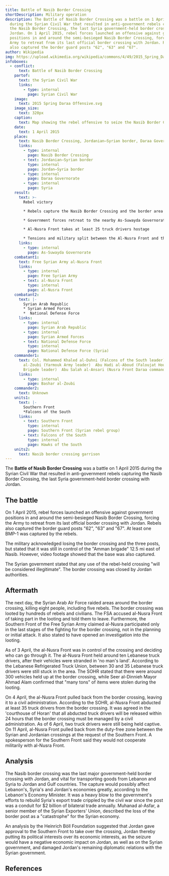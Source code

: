 ```yaml
---
title: Battle of Nasib Border Crossing
shortDescription: Military operation
description: The Battle of Nasib Border Crossing was a battle on 1 April 2015
  during the Syrian Civil War that resulted in anti-government rebels capturing
  the Nasib Border Crossing, the last Syria government-held border crossing with
  Jordan. On 1 April 2015, rebel forces launched an offensive against government
  positions in and around the semi-besieged Nasib Border Crossing, forcing the
  Army to retreat from its last official border crossing with Jordan. Rebels
  also captured the border guard posts "62", "63" and "67".
author: Wikipedia
img: https://upload.wikimedia.org/wikipedia/commons/4/49/2015_Spring_Daraa_Offensive.svg
infoboxes:
  - conflict:
      text: Battle of Nasib Border Crossing
    partof:
      text: the Syrian Civil War
      links:
        - type: internal
          page: Syrian Civil War
    image:
      text: 2015 Spring Daraa Offensive.svg
    image_size:
      text: 320px
    caption:
      text: Map showing the rebel offensive to seize the Nasib Border Crossing
    date:
      text: 1 April 2015
    place:
      text: Nasib Border Crossing, Jordanian–Syrian border, Daraa Governorate, Syria
      links:
        - type: internal
          page: Nasib Border Crossing
        - text: Jordanian–Syrian border
          type: internal
          page: Jordan–Syria border
        - type: internal
          page: Daraa Governorate
        - type: internal
          page: Syria
    result:
      text: >-
        Rebel victory 

        * Rebels capture the Nasib Border Crossing and the border area between Nasib and Amman 

        * Government forces retreat to the nearby As-Suwayda Governorate 

        * Al-Nusra Front takes at least 25 truck drivers hostage 

        * Tensions and military split between the Al-Nusra Front and the Free Syrian Army
      links:
        - type: internal
          page: As-Suwayda Governorate
    combatant1:
      text: Free Syrian Army al-Nusra Front
      links:
        - type: internal
          page: Free Syrian Army
        - text: al-Nusra Front
          type: internal
          page: al-Nusra Front
    combatant2:
      text: |-
        Syrian Arab Republic
        * Syrian Armed Forces
        *  National Defense Force
      links:
        - type: internal
          page: Syrian Arab Republic
        - type: internal
          page: Syrian Armed Forces
        - text: National Defense Force
          type: internal
          page: National Defense Force (Syria)
    commander1:
      text: Col. Mohammed Khaled al-Duhni (Falcons of the South leader) Gen. Bashar
        al-Zoubi (Yarmouk Army leader)  Abu Hadi al-Aboud (Faloujat Houran
        Brigade leader)  Abu Salah al-Ansari (Nusra Front Daraa commander)
      links:
        - type: internal
          page: Bashar al-Zoubi
    commander2:
      text: Unknown
    units1:
      text: |-
        Southern Front
        *Falcons of the South
      links:
        - text: Southern Front
          type: internal
          page: Southern Front (Syrian rebel group)
        - text: Falcons of the South
          type: internal
          page: Hawks of the South
    units2:
      text: Nasib border crossing garrison
---
```


The **Battle of Nasib Border Crossing** was a battle on 1 April 2015 during the Syrian Civil War that resulted in anti-government rebels capturing the Nasib Border Crossing, the last Syria government-held border crossing with Jordan.

## The battle
On 1 April 2015, rebel forces launched an offensive against government positions in and around the semi-besieged Nasib Border Crossing, forcing the Army to retreat from its last official border crossing with Jordan. Rebels also captured the border guard posts "62", "63" and "67". At least one BMP-1 was captured by the rebels.

The military acknowledged losing the border crossing and the three posts, but stated that it was still in control of the "Amman brigade" 12.5 mi east of Nasib. However, video footage showed that the base was also captured.

The Syrian government stated that any use of the rebel-held crossing "will be considered illegitimate". The border crossing was closed by Jordan authorities.

## Aftermath
The next day, the Syrian Arab Air Force raided areas around the border crossing, killing eight people, including five rebels. The border crossing was looted by hundreds of rebels and civilians. The FSA accused al-Nusra Front of taking part in the looting and told them to leave. Furthermore, the Southern Front of the Free Syrian Army claimed al-Nusra participated only in the last stages of the fighting for the border crossing, not in the planning or initial attack. It also stated to have opened an investigation into the looting.

As of 3 April, the al-Nusra Front was in control of the crossing and deciding who can go through it. The al-Nusra Front held around ten Lebanese truck drivers, after their vehicles were stranded in 'no man's land'. According to the Lebanese Refrigerated Truck Union, between 30 and 35 Lebanese truck drivers were still stuck in the area. The SOHR stated that there were around 300 vehicles held up at the border crossing, while Seer al-Dinnieh Mayor Ahmad Alam confirmed that "many tons" of items were stolen during the looting.

On 4 April, the al-Nusra Front pulled back from the border crossing, leaving it to a civil administration. According to the SOHR, al-Nusra Front abducted at least 35 truck drivers from the border crossing. It was agreed in the 'courthouse of Horan' that all abducted truck drivers will be released within 24 hours that the border crossing must be managed by a civil administration. As of 6 April, two truck drivers were still being held captive. On 11 April, al-Nusra Front pulled back from the duty-free zone between the Syrian and Jordanian crossings at the request of the Southern Front. A spokesperson for the Southern Front said they would not cooperate militarily with al-Nusra Front.

## Analysis
The Nasib border crossing was the last major government-held border crossing with Jordan, and vital for transporting goods from Lebanon and Syria to Jordan and Gulf countries. The capture would possibly affect Lebanon's, Syria's and Jordan's economies greatly, according to the Lebanon's Economy Minister. It was a heavy blow to the government's efforts to rebuild Syria's export trade crippled by the civil war since the post was a conduit for $2 billion of bilateral trade annually. Muhanad al-Asfar, a senior member of the Syrian Exporters' Union, described the loss of the border post as a "catastrophe" for the Syrian economy.

An analysis by the Heinrich Böll Foundation suggested that Jordan gave approval to the Southern Front to take over the crossing, Jordan thereby putting its political interests over its economic interests, as the seizure would have a negative economic impact on Jordan, as well as on the Syrian government, and damaged Jordan's remaining diplomatic relations with the Syrian government.

## References
